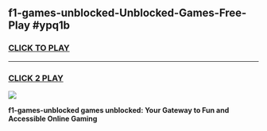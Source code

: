 
## f1-games-unblocked-Unblocked-Games-Free-Play #ypq1b
<h3>
<a href="https://us.freeplayer.one?title=f1-games-unblocked&ref=9M">CLICK TO PLAY</a></h3>
<hr>

<h3>
<a href="https://us.freeplayer.one?title=f1-games-unblocked&ref=9M">CLICK 2 PLAY</a>
  
</h3>

<a href="https://us.freeplayer.one?title=f1-games-unblocked&ref=9M"><img src="https://clearcache.store/games.png"></a>


**f1-games-unblocked games unblocked: Your Gateway to Fun and Accessible Online Gaming**
